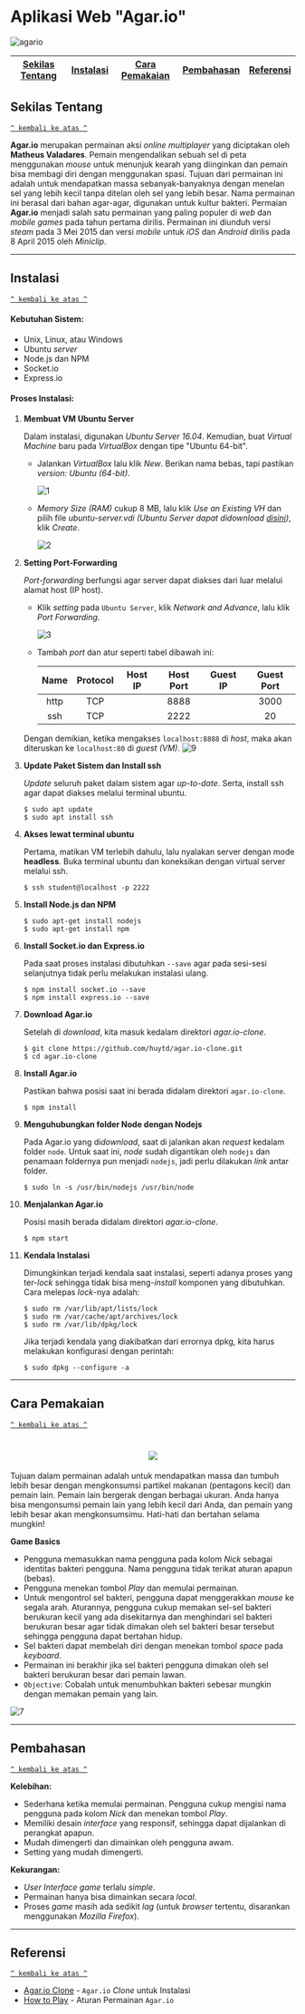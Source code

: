 # Aplikasi Web "Agar.io"
![agario](https://github.com/mhdsuryono/komdat-agar.io/blob/master/agario.png")

[Sekilas Tentang](#sekilas-tentang) | [Instalasi](#instalasi) | [Cara Pemakaian](#cara-pemakaian) | [Pembahasan](#pembahasan) | [Referensi](#referensi)
:---:|:---:|:---:|:---:|:---:

## Sekilas Tentang
[`^ kembali ke atas ^`](#aplikasi-web-agario)

**Agar.io** merupakan permainan aksi *online multiplayer* yang diciptakan oleh **Matheus Valadares**. Pemain mengendalikan sebuah sel di peta menggunakan *mouse* untuk menunjuk kearah yang diinginkan dan pemain bisa membagi diri dengan menggunakan spasi. Tujuan dari permainan ini adalah untuk mendapatkan massa sebanyak-banyaknya dengan menelan sel yang lebih kecil tanpa ditelan oleh sel yang lebih besar. Nama permainan ini berasal dari bahan agar-agar, digunakan untuk kultur bakteri. Permaian **Agar.io** menjadi salah satu permainan yang paling populer di *web* dan *mobile games* pada tahun pertama dirilis. Permainan ini diunduh versi *steam* pada 3 Mei 2015 dan versi *mobile* untuk *iOS* dan *Android* dirilis pada 8 April 2015 oleh *Miniclip*.

***

## Instalasi
[`^ kembali ke atas ^`](#aplikasi-web-agario)

#### Kebutuhan Sistem:
- Unix, Linux, atau Windows
- Ubuntu *server*
- Node.js dan NPM
- Socket.io
- Express.io
  
#### Proses Instalasi:

1. **Membuat VM Ubuntu Server**

    Dalam instalasi, digunakan *Ubuntu Server 16.04*. Kemudian, buat *Virtual Machine* baru pada *VirtualBox* dengan tipe "Ubuntu 64-bit".
    - Jalankan *VirtualBox* lalu klik *New*. Berikan nama bebas, tapi pastikan *version: Ubuntu (64-bit)*.
    
      ![1](https://github.com/mhdsuryono/komdat-agar.io/blob/master/1.png)
      
    - *Memory Size (RAM)* cukup 8 MB, lalu klik *Use an Existing VH* dan pilih file *ubuntu-server.vdi* *(Ubuntu Server dapat didownload [disini](https://drive.google.com/a/apps.ipb.ac.id/uc?id=1-Dr_iEdk3N3YRFnTEtWdJQcV49Sp13IQ&export=download))*, klik *Create*.
    
      ![2](https://github.com/mhdsuryono/komdat-agar.io/blob/master/2.png)
      

2. **Setting Port-Forwarding**

    *Port-forwarding* berfungsi agar server dapat diakses dari luar melalui alamat host (IP host).
    - Klik *setting* pada ``Ubuntu Server``, klik *Network and Advance*, lalu klik *Port Forwarding*.
    
      ![3](https://github.com/mhdsuryono/komdat-agar.io/blob/master/3.png)
      
    - Tambah *port* dan atur seperti tabel dibawah ini:
    
      | Name | Protocol | Host IP | Host Port | Guest IP | Guest Port |
      |:----:|:--------:|:-------:|:---------:|:--------:|:----------:|
      | http | TCP      |         | 8888      |          | 3000         |
      | ssh  | TCP      |         | 2222      |          | 20         |

    Dengan demikian, ketika mengakses ``localhost:8888`` di *host*, maka akan diteruskan ke ``localhost:80`` di *guest (VM)*.
    ![9](https://raw.githubusercontent.com/mhdsuryono/komdat-agar.io/master/8.png)

3. **Update Paket Sistem dan Install ssh**

    *Update* seluruh paket dalam sistem agar *up-to-date*. Serta, install ssh agar dapat diakses melalui terminal ubuntu.
    ```
    $ sudo apt update
    $ sudo apt install ssh
    ```
4. **Akses lewat terminal ubuntu**

    Pertama, matikan VM terlebih dahulu, lalu nyalakan server dengan mode **headless**. Buka terminal ubuntu dan koneksikan dengan virtual server melalui ssh.
    ```
    $ ssh student@localhost -p 2222
    ```

5. **Install Node.js dan NPM**

    ```
    $ sudo apt-get install nodejs
    $ sudo apt-get install npm
    ```

6. **Install Socket.io dan Express.io**

    Pada saat proses instalasi dibutuhkan ``--save`` agar pada sesi-sesi selanjutnya tidak perlu melakukan instalasi ulang.
    ```
    $ npm install socket.io --save
    $ npm install express.io --save
    ```

7. **Download Agar.io**

    Setelah di *download*, kita masuk kedalam direktori *agar.io-clone*.
    ```
    $ git clone https://github.com/huytd/agar.io-clone.git
    $ cd agar.io-clone
    ```

8. **Install Agar.io**

    Pastikan bahwa posisi saat ini berada didalam direktori ``agar.io-clone``.
    ```
    $ npm install
    ```
    
9. **Menguhubungkan folder Node dengan Nodejs**

    Pada Agar.io yang di*download*, saat di jalankan akan *request* kedalam  folder ``node``. Untuk saat ini, *node* sudah digantikan oleh ``nodejs`` dan penamaan foldernya pun menjadi ``nodejs``, jadi perlu dilakukan *link* antar folder.
    ```
    $ sudo ln -s /usr/bin/nodejs /usr/bin/node
    ```

10. **Menjalankan Agar.io**

    Posisi masih berada didalam direktori *agar.io-clone*.
    ```
    $ npm start
    ```

11. **Kendala Instalasi**

    Dimungkinkan terjadi kendala saat instalasi, seperti adanya proses yang ter-*lock* sehingga tidak bisa meng-*install* komponen yang dibutuhkan. Cara melepas *lock*-nya adalah:
    ```
    $ sudo rm /var/lib/apt/lists/lock
    $ sudo rm /var/cache/apt/archives/lock
    $ sudo rm /var/lib/dpkg/lock
    ```
    Jika terjadi kendala yang diakibatkan dari errornya dpkg, kita harus melakukan konfigurasi dengan perintah:
    ```
    $ sudo dpkg --configure -a
    ```
***

## Cara Pemakaian
[`^ kembali ke atas ^`](#aplikasi-web-agario)

<h1 align="center"><img src="https://raw.githubusercontent.com/mhdsuryono/komdat-agar.io/master/6.png"></h1>

Tujuan dalam permainan adalah untuk mendapatkan massa dan tumbuh lebih besar dengan mengkonsumsi partikel makanan (pentagons kecil) dan pemain lain. Pemain lain bergerak dengan berbagai ukuran. Anda hanya bisa mengonsumsi pemain lain yang lebih kecil dari Anda, dan pemain yang lebih besar akan mengkonsumsimu. Hati-hati dan bertahan selama mungkin!

**Game Basics**
- Pengguna memasukkan nama pengguna pada kolom *Nick* sebagai identitas bakteri pengguna. Nama pengguna tidak terikat aturan apapun (bebas).
- Pengguna menekan tombol *Play* dan memulai permainan.
- Untuk mengontrol sel bakteri, pengguna dapat menggerakkan *mouse* ke segala arah. Aturannya, pengguna cukup memakan sel-sel bakteri berukuran kecil yang ada disekitarnya dan menghindari sel bakteri berukuran besar agar tidak dimakan oleh sel bakteri besar tersebut sehingga pengguna dapat bertahan hidup.
- Sel bakteri dapat membelah diri dengan menekan tombol *space* pada *keyboard*.
- Permainan ini berakhir jika sel bakteri pengguna dimakan oleh sel bakteri berukuran besar dari pemain lawan.
- ``Objective``: Cobalah untuk menumbuhkan bakteri sebesar mungkin dengan memakan pemain yang lain.

![7](https://raw.githubusercontent.com/mhdsuryono/komdat-agar.io/master/7.png)

***

## Pembahasan
[`^ kembali ke atas ^`](#aplikasi-web-agario)

**Kelebihan:**
- Sederhana ketika memulai permainan. Pengguna cukup mengisi nama pengguna pada kolom *Nick* dan menekan tombol *Play*.
- Memiliki desain *interface* yang responsif, sehingga dapat dijalankan di perangkat apapun.
- Mudah dimengerti dan dimainkan oleh pengguna awam.
- Setting yang mudah dimengerti.

**Kekurangan:**
- *User Interface game* terlalu *simple*.
- Permainan hanya bisa dimainkan secara *local*.
- Proses *game* masih ada sedikit *lag* (untuk *browser* tertentu, disarankan menggunakan *Mozilla Firefox*).

***

## Referensi
[`^ kembali ke atas ^`](#aplikasi-web-agario)

- [Agar.io Clone](https://github.com/huytd/agar.io-clone) - ``Agar.io`` *Clone* untuk Instalasi
- [How to Play](https://github.com/huytd/agar.io-clone/wiki/How-to-Play) - Aturan Permainan ``Agar.io``



